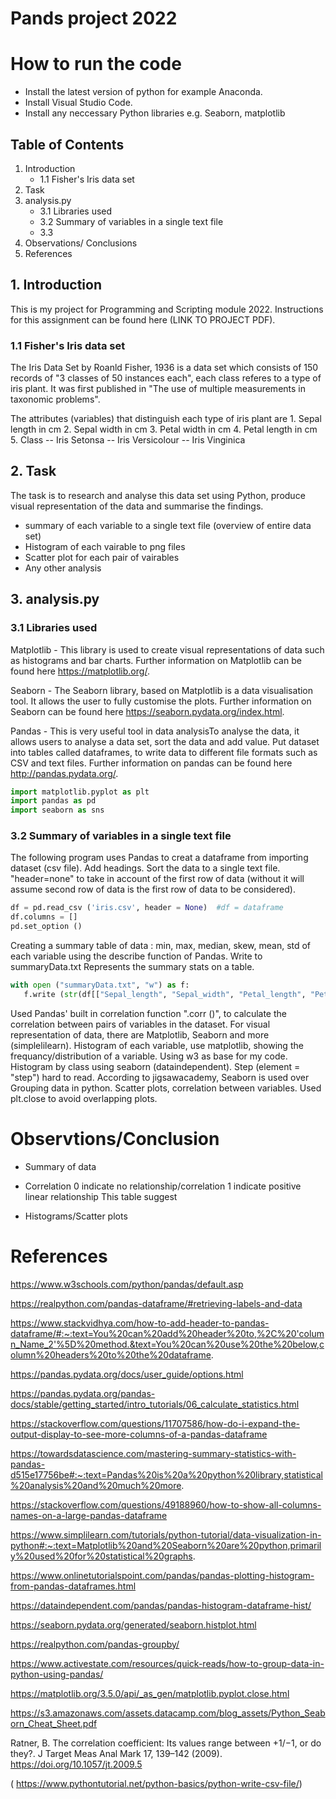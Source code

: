 # Pands project 2022

# How to run the code
 - Install the latest version of python for example Anaconda.
 - Install Visual Studio Code.
 - Install any neccessary Python libraries e.g. Seaborn, matplotlib

## Table of Contents
1. Introduction
    - 1.1 Fisher's Iris data set
2. Task
3. analysis.py
    - 3.1 Libraries used
    - 3.2 Summary of variables in a single text file
    - 3.3 
4. Observations/ Conclusions
5. References


## 1. Introduction

This is my project for Programming and Scripting module 2022. Instructions for this assignment can be found here (LINK TO PROJECT PDF).

### 1.1 Fisher's Iris data set
The Iris Data Set by Roanld Fisher, 1936 is a data set which consists of 150 records of "3 classes of 50 instances each", each class referes to a type of iris plant. It was first published in "The use of multiple measurements in taxonomic problems". 

The attributes (variables) that distinguish each type of iris plant are
      1. Sepal length in cm
      2. Sepal width in cm
      3. Petal width in cm
      4. Petal length in cm
      5. Class
         -- Iris Setonsa
         -- Iris Versicolour
         -- Iris Vinginica

## 2. Task

The task is to research and analyse this data set using Python, produce visual representation of the data and summarise the findings.
 - summary of each variable to a single text file (overview of entire data set)
 - Histogram of each vairable to png files
 - Scatter plot for each pair of vairables
 - Any other analysis 

## 3. analysis.py

### 3.1 Libraries used

Matplotlib - This library is used to create visual representations of data such as histograms and bar charts. Further information on Matplotlib can be found here https://matplotlib.org/.

Seaborn - The Seaborn library, based on Matplotlib is a data visualisation tool. It allows the user to fully customise the plots. Further information on Seaborn can be found here https://seaborn.pydata.org/index.html.

Pandas - This is very useful tool in data analysisTo analyse the data, it allows users to analyse a data set, sort the data and add value. Put dataset into tables called dataframes, to write data to different file formats such as CSV and text files. Further information on pandas can be found here http://pandas.pydata.org/.

``` python
import matplotlib.pyplot as plt 
import pandas as pd
import seaborn as sns  
``` 

### 3.2 Summary of variables in a single text file
The following program uses Pandas to creat a dataframe from importing dataset (csv file). Add headings.
Sort the data to a single text file. "header=none" to take in account of the first row of data (without it will assume second row of data is the first row of data to be considered). 

```python
df = pd.read_csv ('iris.csv', header = None)  #df = dataframe
df.columns = []
pd.set_option ()
```
Creating a summary table of data : min, max, median, skew, mean, std of each variable using the describe function of Pandas. 
Write to summaryData.txt
Represents the summary stats on a table.

```python
with open ("summaryData.txt", "w") as f:
   f.write (str(df[["Sepal_length", "Sepal_width", "Petal_length", "Petal_width"]].describe()))
```


Used Pandas' built in correlation function ".corr ()", to calculate the correlation between pairs of variables in the dataset.
For visual representation of data, there are Matplotlib, Seaborn and more (simplelilearn). Histogram of each variable, use matplotlib, showing the frequancy/distribution of a variable. Using w3 as base for my code. Histogram by class using seaborn (dataindependent). Step (element = "step") hard to read. According to jigsawacademy, Seaborn is used over Grouping data in python.
   Scatter plots, correlation between variables.  Used plt.close to avoid overlapping plots.


# Observtions/Conclusion

- Summary of data
  

- Correlation 
  0 indicate no relationship/correlation
  1 indicate positive linear relationship
  This table suggest
  
- Histograms/Scatter plots
  






# References
https://www.w3schools.com/python/pandas/default.asp

https://realpython.com/pandas-dataframe/#retrieving-labels-and-data

https://www.stackvidhya.com/how-to-add-header-to-pandas-dataframe/#:~:text=You%20can%20add%20header%20to,%2C%20'column_Name_2'%5D%20method.&text=You%20can%20use%20the%20below,column%20headers%20to%20the%20dataframe.

https://pandas.pydata.org/docs/user_guide/options.html

https://pandas.pydata.org/pandas-docs/stable/getting_started/intro_tutorials/06_calculate_statistics.html

https://stackoverflow.com/questions/11707586/how-do-i-expand-the-output-display-to-see-more-columns-of-a-pandas-dataframe

https://towardsdatascience.com/mastering-summary-statistics-with-pandas-d515e17756be#:~:text=Pandas%20is%20a%20python%20library,statistical%20analysis%20and%20much%20more.

https://stackoverflow.com/questions/49188960/how-to-show-all-columns-names-on-a-large-pandas-dataframe

https://www.simplilearn.com/tutorials/python-tutorial/data-visualization-in-python#:~:text=Matplotlib%20and%20Seaborn%20are%20python,primarily%20used%20for%20statistical%20graphs.

https://www.onlinetutorialspoint.com/pandas/pandas-plotting-histogram-from-pandas-dataframes.html

https://dataindependent.com/pandas/pandas-histogram-dataframe-hist/

https://seaborn.pydata.org/generated/seaborn.histplot.html

https://realpython.com/pandas-groupby/

https://www.activestate.com/resources/quick-reads/how-to-group-data-in-python-using-pandas/

https://matplotlib.org/3.5.0/api/_as_gen/matplotlib.pyplot.close.html

https://s3.amazonaws.com/assets.datacamp.com/blog_assets/Python_Seaborn_Cheat_Sheet.pdf

Ratner, B. The correlation coefficient: Its values range between +1/−1, or do they?. J Target Meas Anal Mark 17, 139–142 (2009). https://doi.org/10.1057/jt.2009.5

( https://www.pythontutorial.net/python-basics/python-write-csv-file/)